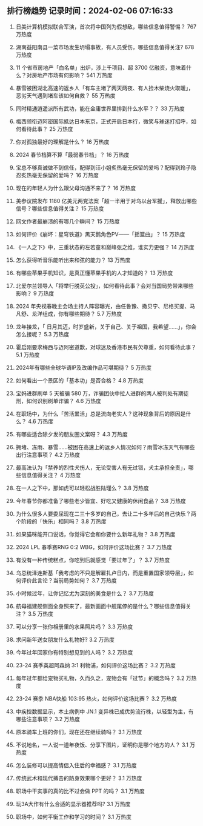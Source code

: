 
## 排行榜趋势 记录时间：2024-02-06 07:16:33
  
  1. 日美计算机模拟联合军演，首次将中国列为假想敌，哪些信息值得警惕？ 767 万热度
    
  2. 湖南益阳南县一菜市场发生坍塌事故，有人员受伤，哪些信息值得关注? 678 万热度
    
  3. 11 个省市房地产「白名单」出炉，涉上千项目、超 3700 亿融资，意味着什么？对房地产市场有何影响？ 541 万热度
    
  4. 暴雪被困湖北高速的返乡人「有车主堵了两天两夜、有人捡木柴烧火取暖」，恶劣天气遇到堵车该如何自救？ 55 万热度
    
  5. 同时精通逍遥派所有武功，能在金庸世界里排到什么水平？？ 33 万热度
    
  6. 梅西领衔迈阿密国际抵达日本东京，正式开启日本行，微笑与球迷打招呼，如何看待此事？ 25 万热度
    
  7. 你对孤独最好的理解是什么？ 16 万热度
    
  8. 2024 春节档算不算「最弱春节档」？ 16 万热度
    
  9. 宝总不够真诚做不到信任，配得到汪小姐炙热毫无保留的爱吗？配得到玲子隐忍炙热毫无保留的爱吗？ 16 万热度
    
  10. 现在的年轻人为什么跟父母沟通不来了？ 16 万热度
    
  11. 美参议院发布 1180 亿美元两党法案「超一半用于对乌以台军援」，释放出哪些信号？哪些信息值得关注？ 15 万热度
    
  12. 网文作者最崩溃的有哪几个瞬间？ 15 万热度
    
  13. 如何评价《崩坏：星穹铁道》黑天鹅角色PV——「摇篮曲」？ 15 万热度
    
  14. 《一人之下》中，三重状态的左若童和巅峰张之维，谁实力更强？ 14 万热度
    
  15. 怎么获得听音乐能听出来和弦的能力？ 13 万热度
    
  16. 有哪些苹果手机知识，是真正懂苹果手机的人才知道的？ 13 万热度
    
  17. 北爱尔兰领导人「将举行脱英公投」，如何看待此事？会对当国局势带来哪些影响？ 9 万热度
    
  18. 2024 年央视春晚主会场主持人阵容曝光，由任鲁豫、撒贝宁、尼格买提、马凡舒、龙洋组成，你有哪些期待？ 5.7 万热度
    
  19. 龙年接龙，「 日月其迈，时岁盛新，关于自己、关于祖国，我希望……」，你会怎么接呢？ 5.3 万热度
    
  20. 霍启刚要求梅西与迈阿密道歉，对球迷及香港市民有欠尊重，如何看待此事？ 5.1 万热度
    
  21. 2024年有哪些全球华语IP及改编作品可堪期待？ 5 万热度
    
  22. 如何看出一个景区的「基本功」是否合格？ 4.8 万热度
    
  23. 宝妈进群刷单 5 天被骗 580 万，诈骗团伙中拉人进群的两人被判处有期徒刑，如何识别刷单诈骗？ 4.6 万热度
    
  24. 在职场中，为什么「苦活累活」总是流向老实人？这种现象背后的原因是什么？ 4.6 万热度
    
  25. 有哪些适合除夕发的朋友圈文案呀？ 4.3 万热度
    
  26. 拥堵、冻雨、暴雪……被困在高速上的返乡人情况如何？雨雪冰冻天气有哪些出行注意事项？ 4.2 万热度
    
  27. 最高法认为「禁养的烈性犬伤人，无论受害人有无过错，犬主承担全责」，哪些信息值得关注？ 4 万热度
    
  28. 在一人之下中，那如虎可以轻松战胜陆瑾么？ 3.8 万热度
    
  29. 今年春节你都准备了哪些老少皆宜、好吃又健康的休闲食品？ 3.8 万热度
    
  30. 为什么很多人要委屈现在二三十多岁的自己，去让二十多年后的自己快乐？两个阶段的「快乐」相同吗？ 3.8 万热度
    
  31. 如果猫咪能开口说话，你觉得它会和你要什么新年礼物？ 3.8 万热度
    
  32. 2024 LPL 春季赛RNG 0:2 WBG，如何评价这场比赛？ 3.7 万热度
    
  33. 有没有一种传统糕点，你吃到后就感觉「要过年了」？ 3.7 万热度
    
  34. 乌总统泽连斯基「我考虑的不只是解雇扎卢日内，而是重置国家领导层」，如何评价此言论？当前局势如何？ 3.7 万热度
    
  35. 小时候过年，让你记忆尤为深刻的美食是什么？ 3.7 万热度
    
  36. 航母福建舰侧面全身照来了，最新画面中舰尾停的是什么？哪些信息值得关注？ 3.5 万热度
    
  37. 可以分享一张你相册里的水果照片吗？ 3.3 万热度
    
  38. 求问新年送女朋友什么礼物好? 3.2 万热度
    
  39. 今年过年回家你有特别想见到的人吗？ 3.2 万热度
    
  40. 23-24 赛季英超阿森纳 3:1 利物浦，如何评价这场比赛？ 3.2 万热度
    
  41. 每年过年都给宠物买礼物，久而久之，宠物会有「过节」的概念吗？ 3.2 万热度
    
  42. 23-24 赛季 NBA快船 103:95 热火，如何评价这场比赛？ 3.2 万热度
    
  43. 中疾控数据显示，本土病例中 JN.1 变异株已成优势流行株，以轻型为主，有哪些注意事项？ 3.2 万热度
    
  44. 原本骑车上班的你们，现在还在继续骑吗？ 3.1 万热度
    
  45. 不说地名，一人说一道年夜饭、分享下图片，证明你是哪个地方的人？ 3.1 万热度
    
  46. 怎么装修可以提高情侣入住后的幸福感？ 3.1 万热度
    
  47. 传统武术和现代搏击的防身效果哪个更好？ 3.1 万热度
    
  48. 职场中干实事的真的比不过会做 PPT 的吗？ 3.1 万热度
    
  49. 玩3A大作有什么合适的显示器推荐吗? 3.1 万热度
    
  50. 职场中，如何平衡工作和学习的时间？ 3.1 万热度
    